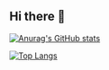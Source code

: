 ## Hi there 👋

[![Anurag's GitHub stats](https://github-readme-stats.vercel.app/api?username=carlosviniharo&show_icons=true&theme=transparent)](https://github.com/carlosviniharo/github-readme-stats)


[![Top Langs](https://github-readme-stats.vercel.app/api/top-langs/?username=carlosviniharo&show_icons=true&theme=transparent)](https://github.com/anuraghazra/github-readme-stats)
<!--
**carlosviniharo/carlosviniharo** is a ✨ _special_ ✨ repository because its `README.md` (this file) appears on your GitHub profile.

Here are some ideas to get you started:

![Anurag's GitHub stats](https://github-readme-stats.vercel.app/api?username=carlosviniharo)](https://github.com/carlosviniharo/github-readme-stats)

- 🔭 I’m currently working on ...
- 🌱 I’m currently learning ...
- 👯 I’m looking to collaborate on ...
- 🤔 I’m looking for help with ...
- 💬 Ask me about ...
- 📫 How to reach me: ...
- 😄 Pronouns: ...
- ⚡ Fun fact: ...
-->
